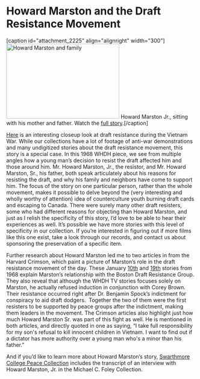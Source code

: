 # Howard Marston and the Draft Resistance Movement

[caption id="attachment_2225" align="alignright" width="300"]<a
href="http://bostonlocaltv.org/blog/wp-content/uploads/2014/01/Screen-shot-2014-01-24-at-9.48.04-AM.png"><img
class="size-medium wp-image-2225" alt="Howard Marston and family"
src="http://bostonlocaltv.org/blog/wp-content/uploads/2014/01/Screen-shot-2014-01-24-at-9.48.04-AM-300x199.png"
width="300" height="199" /></a> Howard Marston Jr., sitting with his mother
and father. Watch the <a
href="http://bostonlocaltv.org/catalog/BPL_1H0WD8MWKJ7N2FS">full
story</a>.[/caption]

<a href="http://bostonlocaltv.org/catalog/BPL_1H0WD8MWKJ7N2FS">Here</a> is an
interesting closeup look at draft resistance during the Vietnam War. While our
collections have a lot of footage of anti-war demonstrations and many
undigitized stories about the draft resistance movement, this story is a
special case. In this 1968 WHDH piece, we see from multiple angles how a young
man’s decision to resist the draft affected him and those around him. Mr.
Howard Marston, Jr., the resistor, and Mr. Howard Marston, Sr., his father,
both speak articulately about his reasons for resisting the draft, and why his
family and neighbors have come to support him. The focus of the story on one
particular person, rather than the whole movement, makes it possible to delve
beyond the (very interesting and wholly worthy of attention) idea of
counterculture youth burning draft cards and escaping to Canada. There were
surely many other draft resisters, some who had different reasons for
objecting than Howard Marston, and just as I relish the specificity of this
story, I’d love to be able to hear their experiences as well. It’s possible we
have more stories with this level of specificity in our collection. If you’re
interested in figuring out if more films like this one exist, take a look
through our records, and contact us about sponsoring the preservation of a
specific
item.

Further research about Howard Marston led me to two articles in from the
Harvard Crimson, which paint a picture of Marston’s role in the draft
resistance movement of the day. These January <a
href="http://www.thecrimson.com/article/1968/1/10/draft-resistance-movement-hails-new-beginning/">10th</a>
and <a
href="http://www.thecrimson.com/article/1968/1/19/2-students-face-physicals-today-ptwo/#">19th</a>
stories from 1968 explain Marston’s relationship with the Boston Draft
Resistance Group. They also reveal that although the WHDH TV stories focuses
solely on Marston, he actually refused induction in conjunction with Corey
Brown. Their resistance occurred right after Dr. Benjamin Spock’s indictment
for conspiracy to aid draft dodgers.  Together the two of them were the first
resisters to be supported by peace groups after the indictment, making them
leaders in the movement. The Crimson articles also highlight just how much
Howard Marston Sr. was part of this fight as well. He is mentioned in both
articles, and directly quoted in one as saying, “I take full responsibility
for my son's refusal to kill innocent children in Vietnam. I want to find out
if a dictator has more authority over a young man who's a minor than his
father.”

And if you’d like to learn more about Howard Marston’s story, <a
href="http://www.swarthmore.edu/library/peace/CDGA.A-L/Foley.htm">Swarthmore
College Peace Collection</a> includes the transcript of an interview with
Howard Marston, Jr. in the Michael C. Foley
Collection.